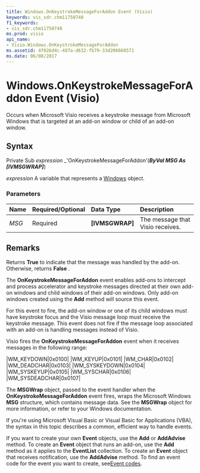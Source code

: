 ```yaml
---
title: Windows.OnKeystrokeMessageForAddon Event (Visio)
keywords: vis_sdr.chm11750740
f1_keywords:
- vis_sdr.chm11750740
ms.prod: visio
api_name:
- Visio.Windows.OnKeystrokeMessageForAddon
ms.assetid: 4f026d4c-487a-d632-fb70-33d206660571
ms.date: 06/08/2017
---
```



# Windows.OnKeystrokeMessageForAddon Event (Visio)

Occurs when Microsoft Visio receives a keystroke message from Microsoft Windows that is targeted at an add-on window or child of an add-on window.


## Syntax

Private Sub  _expression_ _'OnKeystrokeMessageForAddon'(**_ByVal MSG As [IVMSGWRAP]_**)

 _expression_ A variable that represents a [Windows](./Visio.Windows.md) object.


### Parameters



|**Name**|**Required/Optional**|**Data Type**|**Description**|
|:-----|:-----|:-----|:-----|
| _MSG_|Required| **[IVMSGWRAP]**|The message that Visio receives.|

## Remarks

Returns  **True** to indicate that the message was handled by the add-on. Otherwise, returns **False** .

The  **OnKeystrokeMessageForAddon** event enables add-ons to intercept and process accelerator and keystroke messages directed at their own add-on windows and child windows of their add-on windows. Only add-on windows created using the **Add** method will source this event.

For this event to fire, the add-on window or one of its child windows must have keystroke focus and the Visio message loop must receive the keystroke message. This event does not fire if the message loop associated with an add-on is handling messages instead of Visio.

Visio fires the  **OnKeystrokeMessageForAddon** event when it receives messages in the following range:



|WM_KEYDOWN|0x0100|
|WM_KEYUP|0x0101|
|WM_CHAR|0x0102|
|WM_DEADCHAR|0x0103|
|WM_SYSKEYDOWN|0x0104|
|WM_SYSKEYUP|0x0105|
|WM_SYSCHAR|0x0106|
|WM_SYSDEADCHAR|0x0107|

The  **MSGWrap** object, passed to the event handler when the **OnKeystrokeMessageForAddon** event fires, wraps the Microsoft Windows **MSG** structure, which contains message data. See the **MSGWrap** object for more information, or refer to your Windows documentation.

If you're using Microsoft Visual Basic or Visual Basic for Applications (VBA), the syntax in this topic describes a common, efficient way to handle events.

If you want to create your own  **Event** objects, use the **Add** or **AddAdvise** method. To create an **Event** object that runs an add-on, use the **Add** method as it applies to the **EventList** collection. To create an **Event** object that receives notification, use the **AddAdvise** method. To find an event code for the event you want to create, see[Event codes](../visio/Concepts/event-codesvisio.md).


